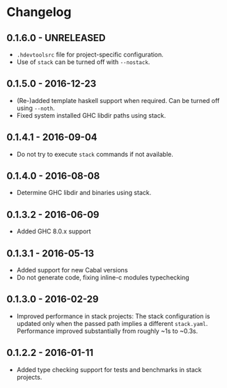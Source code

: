 # Changelog

## 0.1.6.0 - UNRELEASED

 * `.hdevtoolsrc` file for project-specific configuration.
 * Use of `stack` can be turned off with `--nostack`.

## 0.1.5.0 - 2016-12-23

 * (Re-)added template haskell support when required. Can be turned off using `--noth`.
 * Fixed system installed GHC libdir paths using stack.

## 0.1.4.1 - 2016-09-04

 * Do not try to execute `stack` commands if not available.

## 0.1.4.0 - 2016-08-08

 * Determine GHC libdir and binaries using stack.

## 0.1.3.2 - 2016-06-09

 * Added GHC 8.0.x support

## 0.1.3.1 - 2016-05-13

 * Added support for new Cabal versions
 * Do not generate code, fixing inline-c modules typechecking

## 0.1.3.0 - 2016-02-29

 * Improved performance in stack projects: The stack configuration is
   updated only when the passed path implies a different `stack.yaml`.
   Performance improved substantially from roughly ~1s to ~0.3s.

## 0.1.2.2 - 2016-01-11

 * Added type checking support for tests and benchmarks in stack projects.
